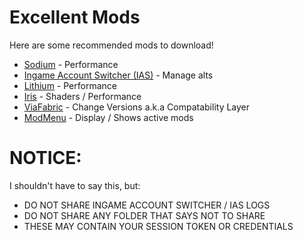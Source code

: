 # Excellent Mods

Here are some recommended mods to download!

- [Sodium](https://modrinth.com/mod/sodium/version/mc1.21.6-0.6.13-fabric) - Performance
- [Ingame Account Switcher (IAS)](https://modrinth.com/mod/in-game-account-switcher/version/X5uxxi0E) - Manage alts
- [Lithium](https://modrinth.com/mod/lithium/version/mc1.21.6-0.17.0-fabric) - Performance
- [Iris](https://modrinth.com/mod/iris/version/1.9.0+1.21.6-fabric) - Shaders / Performance
- [ViaFabric](https://modrinth.com/mod/viafabricplus/version/4.2.0) - Change Versions a.k.a Compatability Layer
- [ModMenu](https://modrinth.com/mod/modmenu/version/15.0.0-beta.3) - Display / Shows active mods

# **NOTICE:**
I shouldn't have to say this, but:

- DO NOT SHARE INGAME ACCOUNT SWITCHER / IAS LOGS
- DO NOT SHARE ANY FOLDER THAT SAYS NOT TO SHARE
- THESE MAY CONTAIN YOUR SESSION TOKEN OR CREDENTIALS